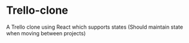 # Trello-clone
A Trello clone using React which supports states (Should maintain state when moving between projects)
